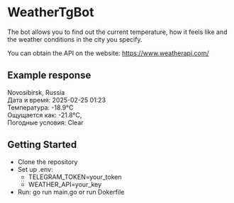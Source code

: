 # WeatherTgBot
The bot allows you to find out the current temperature, how it feels like and the weather conditions in the city you specify.

You can obtain the API on the website: https://www.weatherapi.com/

## Example response
Novosibirsk, Russia  
Дата и время: 2025-02-25 01:23  
Температура: -18.9°C  
Ощущается как: -21.8°C,  
Погодные условия: Clear


## Getting Started
- Clone the repository
- Set up .env:
    - TELEGRAM_TOKEN=your_token
    - WEATHER_API=your_key
- Run: go run main.go or run Dokerfile